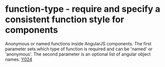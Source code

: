 # function-type - require and specify a consistent function style for components

Anonymous or named functions inside AngularJS components.
The first parameter sets which type of function is required and can be 'named' or 'anonymous'.
The second parameter is an optional list of angular object names.
[Y024](https://github.com/johnpapa/angular-styleguide/blob/master/README.md#style-y024)

<!-- WARNING: Generated documentation. Edit docs and examples in the rule and examples file ('rules/function-type.js', 'examples/function-type.js'). -->
